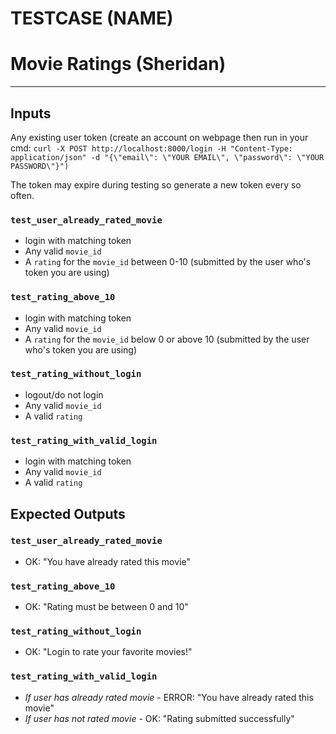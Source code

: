 # TESTCASE (NAME)



# Movie Ratings (Sheridan)
---
## Inputs
Any existing user token (create an account on webpage then run in your cmd:
	`curl -X POST http://localhost:8000/login -H "Content-Type: application/json" -d "{\"email\": \"YOUR EMAIL\", \"password\": \"YOUR PASSWORD\"}")`

The token may expire during testing so generate a new token every so often.
	
### `test_user_already_rated_movie`
- login with matching token
- Any valid `movie_id`
- A `rating` for the `movie_id` between 0-10 (submitted by the user who's token you are using)

### `test_rating_above_10`
- login with matching token
- Any valid `movie_id`
- A `rating` for the `movie_id` below 0 or above 10 (submitted by the user who's token you are using)

### `test_rating_without_login`
- logout/do not login
- Any valid `movie_id`
- A valid `rating`

### `test_rating_with_valid_login`
- login with matching token
- Any valid `movie_id`
- A valid `rating`

## Expected Outputs
### `test_user_already_rated_movie`
- OK: "You have already rated this movie"
  
### `test_rating_above_10`
- OK: "Rating must be between 0 and 10"

### `test_rating_without_login`
- OK: "Login to rate your favorite movies!"

### `test_rating_with_valid_login`
- *If user has already rated movie* - ERROR: "You have already rated this movie" 
- *If user has not rated movie* - OK: "Rating submitted successfully"